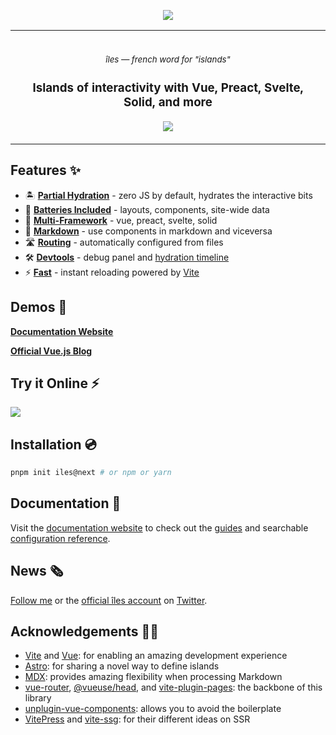 <p align="center">
  <a href="https://iles-docs.netlify.app">
    <img src="https://github.com/ElMassimo/iles/blob/main/docs/images/banner.png"/>
  </a>
</p>

<p align="center">
<table>
<tbody>
<td align="center">
<br/>
<p align="center">
  <small><em>îles — french word for "islands"</em></small>
</p>
<h3 align='center'>Islands of interactivity with Vue, Preact, Svelte, Solid, and more</h3>
<p align="center">
  <a href='https://www.npmjs.com/package/iles'>
    <img src='https://img.shields.io/npm/v/iles?color=0284c7&label='>
  </a>
</p>
<img width="2000" height="0">
</td>
</tbody>
</table>
</p>

[îles]: https://github.com/ElMassimo/iles
[docs]: https://iles-docs.netlify.app
[twitter]: https://twitter.com/ilesjs
[follow me]:  https://twitter.com/MaximoMussini

[guide]: https://iles-docs.netlify.app/guide/introduction
[configuration reference]: https://iles-docs.netlify.app/config

[blog]: https://the-vue-point-with-iles.netlify.app/

[partial hydration]: https://iles-docs.netlify.app/guide/hydration
[Batteries Included]: https://iles-docs.netlify.app/guide/development#components
[Multi-Framework]: https://iles-docs.netlify.app/guide/frameworks
[markdown]: https://iles-docs.netlify.app/guide/markdown
[routing]: https://iles-docs.netlify.app/guide/routing
[devtools]: https://user-images.githubusercontent.com/1158253/133314267-f0ba784c-ff64-4ee8-b2bf-97ecffc2facd.jpg
[hydration timeline]: https://user-images.githubusercontent.com/1158253/133314279-1edc22d1-3ffb-414e-b994-212cb316593b.jpg

[stackblitz]: https://stackblitz.com/fork/iles?file=src%2Fcomponents%2FWelcome.vue

## Features ✨

- 🏝 **[Partial Hydration]** - zero JS by default, hydrates the interactive bits
- 🔌 **[Batteries Included]** - layouts, components, site-wide data
- 🧱 **[Multi-Framework]** - vue, preact, svelte, solid
- 📖 **[Markdown]** - use components in markdown and viceversa
- 🛣 **[Routing]** - automatically configured from files
- 🛠 **[Devtools][devtools]** - debug panel and [hydration timeline]
- ⚡️ **[Fast][Vite]** - instant reloading powered by [Vite]

## Demos 🚀

__[Documentation Website][docs]__

__[Official Vue.js Blog][blog]__ 

## Try it Online ⚡️

[![](https://developer.stackblitz.com/img/open_in_stackblitz.svg)][stackblitz]

## Installation 💿

```bash
pnpm init iles@next # or npm or yarn
```

## Documentation 📖

Visit the [documentation website][docs] to check out the [guides][guide] and searchable [configuration reference].

## News 🗞

[Follow me] or the [official îles account][twitter] on [Twitter].

## Acknowledgements 🙇‍♂️

- [Vite] and [Vue]: for enabling an amazing development experience
- [Astro](https://astro.build): for sharing a novel way to define islands
- [MDX]: provides amazing flexibility when processing Markdown
- [vue-router], [@vueuse/head], and [vite-plugin-pages]: the backbone of this library
- [unplugin-vue-components]: allows you to avoid the boilerplate
- [VitePress] and [vite-ssg]: for their different ideas on SSR

[Vite]: https://vitejs.dev/
[Vue]: https://v3.vuejs.org/
[MDX]: https://github.com/mdx-js/mdx
[Astro]: https://docs.astro.build/core-concepts/component-hydration
[vite-plugin-pages]: https://github.com/hannoeru/vite-plugin-pages
[unplugin-vue-components]: https://github.com/antfu/unplugin-vue-components
[VitePress]: https://vitepress.vuejs.org/
[vite-ssg]: https://github.com/antfu/vite-ssg
[vue-router]: https://next.router.vuejs.org/
[@vueuse/head]: https://github.com/vueuse/head

